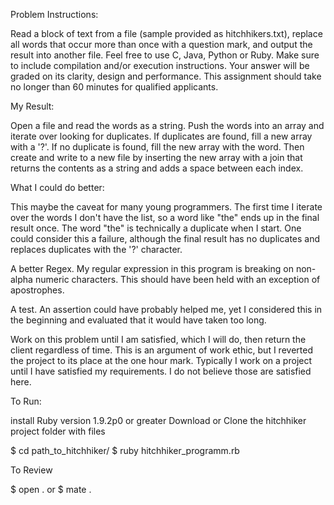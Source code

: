 Problem Instructions: 

Read a block of text from a file (sample provided as hitchhikers.txt),
replace all words that occur more than once with a question mark, and output
the result into another file. Feel free to use C, Java, Python or Ruby. Make
sure to include compilation and/or execution instructions. Your answer will
be graded on its clarity, design and performance. This assignment should
take no longer than 60 minutes for qualified applicants.   

My Result:

Open a file and read the words as a string. Push the words into an array and iterate over looking for duplicates. If duplicates are found, fill a new array with a '?'. If no duplicate is found, fill the new array with the word. Then create and write to a new file by inserting the new array with a join that returns the contents as a string and adds a space between each index.

What I could do better:

This maybe the caveat for many young programmers. The first time I iterate over the words I don't have the list, so a word like "the" ends up in the final result once. The word "the" is technically a duplicate when I start. One could consider this a failure, although the final result has no duplicates and replaces duplicates with the '?' character. 

A better Regex. My regular expression in this program is breaking on non-alpha numeric characters. This should have been held with an exception of apostrophes. 

A test. An assertion could have probably helped me, yet I considered this in the beginning and evaluated that it would have taken too long. 

Work on this problem until I am satisfied, which I will do, then return the client regardless of time. This is an argument of work ethic, but I reverted the project to its place at the one hour mark. Typically I work on a project until I have satisfied my requirements. I do not believe those are satisfied here.


To Run: 
             
install Ruby version 1.9.2p0 or greater
Download or Clone the hitchhiker project folder with files

$ cd path_to_hitchhiker/
$ ruby hitchhiker_programm.rb

To Review

$ open .
 or 
$ mate .


                                                       












